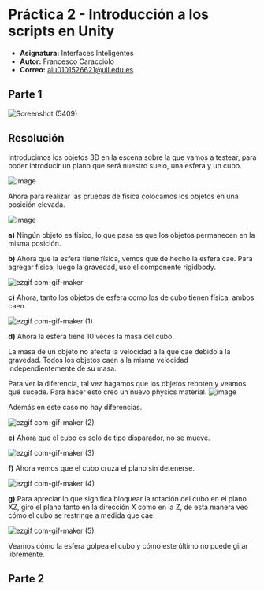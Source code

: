 # Práctica 2 - Introducción a los scripts en Unity
* **Asignatura:** Interfaces Inteligentes
* **Autor:** Francesco Caracciolo
* **Correo:** alu0101526621@ull.edu.es

## Parte 1
![Screenshot (5409)](https://user-images.githubusercontent.com/93151367/139236571-fd0dc10b-0cf4-4da1-b7a4-d5ed0c9b4ad3.png)


## Resolución
Introducimos los objetos 3D en la escena sobre la que vamos a testear, para poder introducir un plano que será nuestro suelo, una esfera y un cubo.

![image](https://user-images.githubusercontent.com/93151367/139236990-b7e01ef6-8c96-4c46-b4d5-1f603b7ddef8.png)

Ahora para realizar las pruebas de física colocamos los objetos en una posición elevada.

![image](https://user-images.githubusercontent.com/93151367/139237280-ca0cbf43-5c5f-45bd-8894-ab66471ba27b.png)


**a)** Ningún objeto es físico, lo que pasa es que los objetos permanecen en la misma posición.

**b)** Ahora que la esfera tiene física, vemos que de hecho la esfera cae. Para agregar física, luego la gravedad, uso el componente rigidbody.

![ezgif com-gif-maker](https://user-images.githubusercontent.com/93151367/139238640-db3f534d-ec5c-4322-b2e5-3d9a535817ad.gif)

**c)** Ahora, tanto los objetos de esfera como los de cubo tienen física, ambos caen.

![ezgif com-gif-maker (1)](https://user-images.githubusercontent.com/93151367/139239040-b6060512-6e34-422d-987a-1900daf157d2.gif)

**d)** Ahora la esfera tiene 10 veces la masa del cubo.

La masa de un objeto no afecta la velocidad a la que cae debido a la gravedad. Todos los objetos caen a la misma velocidad independientemente de su masa.

Para ver la diferencia, tal vez hagamos que los objetos reboten y veamos qué sucede. Para hacer esto creo un nuevo physics material.
![image](https://user-images.githubusercontent.com/93151367/139239940-d3387260-f4ef-44f7-9f32-557086806dc6.png)

Además en este caso no hay diferencias.

![ezgif com-gif-maker (2)](https://user-images.githubusercontent.com/93151367/139240296-716fdbe4-4823-4fe3-ab70-6609beae8cbe.gif)

**e)** Ahora que el cubo es solo de tipo disparador, no se mueve.

![ezgif com-gif-maker (3)](https://user-images.githubusercontent.com/93151367/139240662-8bf19730-28ba-4929-94d0-5c76bab2af1e.gif)

**f)** Ahora vemos que el cubo cruza el plano sin detenerse.

![ezgif com-gif-maker (4)](https://user-images.githubusercontent.com/93151367/139240889-93960237-5138-42f1-8bf4-babc9c542fc8.gif)

**g)** Para apreciar lo que significa bloquear la rotación del cubo en el plano XZ, giro el plano tanto en la dirección X como en la Z, de esta manera veo cómo el cubo se restringe a medida que cae.

![ezgif com-gif-maker (5)](https://user-images.githubusercontent.com/93151367/139241208-c55f73c5-dc23-4102-ad27-defe7cdc5552.gif)

Veamos cómo la esfera golpea el cubo y cómo este último no puede girar libremente.




## Parte 2
